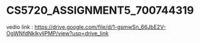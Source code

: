 # CS5720_ASSIGNMENT5_700744319 
vedio link :
https://drive.google.com/file/d/1-gsmwSn_66JbE2V-OgWNfdNklkyljPMP/view?usp=drive_link


